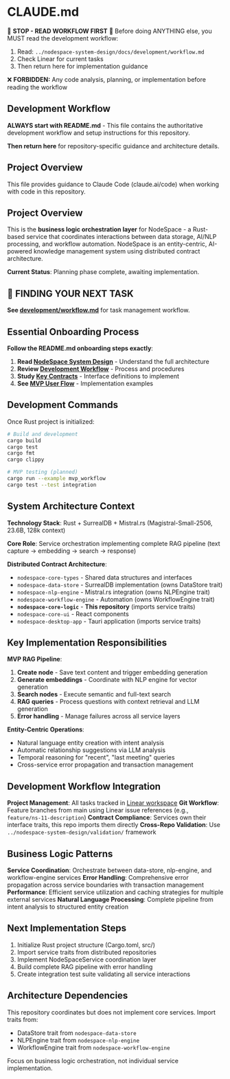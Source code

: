 # CLAUDE.md

🚨 **STOP - READ WORKFLOW FIRST** 🚨
Before doing ANYTHING else, you MUST read the development workflow:
1. Read: `../nodespace-system-design/docs/development/workflow.md`
2. Check Linear for current tasks
3. Then return here for implementation guidance

❌ **FORBIDDEN:** Any code analysis, planning, or implementation before reading the workflow

## Development Workflow
**ALWAYS start with README.md** - This file contains the authoritative development workflow and setup instructions for this repository.

**Then return here** for repository-specific guidance and architecture details.

## Project Overview

This file provides guidance to Claude Code (claude.ai/code) when working with code in this repository.

## Project Overview

This is the **business logic orchestration layer** for NodeSpace - a Rust-based service that coordinates interactions between data storage, AI/NLP processing, and workflow automation. NodeSpace is an entity-centric, AI-powered knowledge management system using distributed contract architecture.

**Current Status**: Planning phase complete, awaiting implementation.

## 🎯 FINDING YOUR NEXT TASK

**See [development/workflow.md](../nodespace-system-design/docs/development/workflow.md)** for task management workflow.

## Essential Onboarding Process

**Follow the README.md onboarding steps exactly**:

1. **Read [NodeSpace System Design](../nodespace-system-design/README.md)** - Understand the full architecture
2. **Review [Development Workflow](../nodespace-system-design/docs/development/workflow.md)** - Process and procedures
3. **Study [Key Contracts](../nodespace-system-design/contracts/)** - Interface definitions to implement
4. **See [MVP User Flow](../nodespace-system-design/examples/mvp-user-flow.md)** - Implementation examples

## Development Commands

Once Rust project is initialized:

```bash
# Build and development
cargo build
cargo test
cargo fmt
cargo clippy

# MVP testing (planned)
cargo run --example mvp_workflow
cargo test --test integration
```

## System Architecture Context

**Technology Stack**: Rust + SurrealDB + Mistral.rs (Magistral-Small-2506, 23.6B, 128k context)

**Core Role**: Service orchestration implementing complete RAG pipeline (text capture → embedding → search → response)

**Distributed Contract Architecture**:
- `nodespace-core-types` - Shared data structures and interfaces  
- `nodespace-data-store` - SurrealDB implementation (owns DataStore trait)
- `nodespace-nlp-engine` - Mistral.rs integration (owns NLPEngine trait)
- `nodespace-workflow-engine` - Automation (owns WorkflowEngine trait)
- **`nodespace-core-logic`** - **This repository** (imports service traits)
- `nodespace-core-ui` - React components
- `nodespace-desktop-app` - Tauri application (imports service traits)

## Key Implementation Responsibilities

**MVP RAG Pipeline**:
1. **Create node** - Save text content and trigger embedding generation
2. **Generate embeddings** - Coordinate with NLP engine for vector generation  
3. **Search nodes** - Execute semantic and full-text search
4. **RAG queries** - Process questions with context retrieval and LLM generation
5. **Error handling** - Manage failures across all service layers

**Entity-Centric Operations**:
- Natural language entity creation with intent analysis
- Automatic relationship suggestions via LLM analysis
- Temporal reasoning for "recent", "last meeting" queries
- Cross-service error propagation and transaction management

## Development Workflow Integration

**Project Management**: All tasks tracked in [Linear workspace](https://linear.app/nodespace)
**Git Workflow**: Feature branches from main using Linear issue references (e.g., `feature/ns-11-description`)
**Contract Compliance**: Services own their interface traits, this repo imports them directly
**Cross-Repo Validation**: Use `../nodespace-system-design/validation/` framework

## Business Logic Patterns

**Service Coordination**: Orchestrate between data-store, nlp-engine, and workflow-engine services
**Error Handling**: Comprehensive error propagation across service boundaries with transaction management
**Performance**: Efficient service utilization and caching strategies for multiple external services
**Natural Language Processing**: Complete pipeline from intent analysis to structured entity creation

## Next Implementation Steps

1. Initialize Rust project structure (Cargo.toml, src/)
2. Import service traits from distributed repositories
3. Implement NodeSpaceService coordination layer
4. Build complete RAG pipeline with error handling
5. Create integration test suite validating all service interactions

## Architecture Dependencies

This repository coordinates but does not implement core services. Import traits from:
- DataStore trait from `nodespace-data-store`
- NLPEngine trait from `nodespace-nlp-engine`  
- WorkflowEngine trait from `nodespace-workflow-engine`

Focus on business logic orchestration, not individual service implementation.